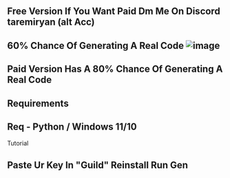 Free Version If You Want Paid Dm Me On Discord taremiryan (alt Acc)
------------------------------------------------------------------
60% Chance Of Generating A Real Code
![image](https://github.com/M8Jays/Gen/assets/154239937/833fda8b-d8f8-4422-aae6-87e01e10c4cc)
------------------------------------------------------------------
Paid Version Has  A 80% Chance Of Generating A Real Code
------------------------------------------------------------------



Requirements
-----------------------------------------------------------------
Req - Python / Windows 11/10
------------------------------------------------------------------



Tutorial

Paste Ur Key In "Guild" 
Reinstall
Run Gen
------------------------------------------------------------------
